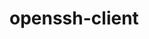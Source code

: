 <!--
    This file is part of openssh-client.

    openssh-client is free software: you can redistribute it and/or modify
    it under the terms of the GNU General Public License as published by
    the Free Software Foundation, either version 3 of the License, or
    (at your option) any later version.

    openssh-client is distributed in the hope that it will be useful,
    but WITHOUT ANY WARRANTY; without even the implied warranty of
    MERCHANTABILITY or FITNESS FOR A PARTICULAR PURPOSE.  See the
    GNU General Public License for more details.

    You should have received a copy of the GNU General Public License
    along with openssh-client.  If not, see <http://www.gnu.org/licenses/>.
-->

# openssh-client
